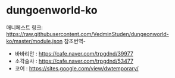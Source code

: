 # dungoenworld-ko
매니페스트 링크: https://raw.githubusercontent.com/VedminStuden/dungeonworld-ko/master/module.json
참조번역- <ul><li>바바리안 : https://cafe.naver.com/trpgdnd/39977</li>
          <li>소각술사 : https://cafe.naver.com/trpgdnd/53477</li>
             <li> 코어 : https://sites.google.com/view/dwtemporary/</li>
